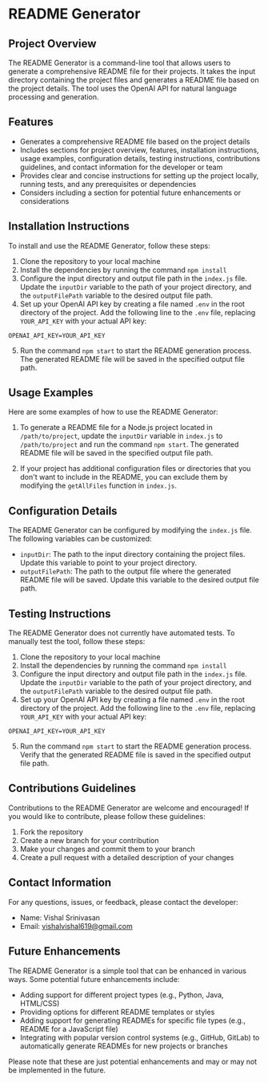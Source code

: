 # README Generator

## Project Overview

The README Generator is a command-line tool that allows users to generate a comprehensive README file for their projects. It takes the input directory containing the project files and generates a README file based on the project details. The tool uses the OpenAI API for natural language processing and generation.

## Features

- Generates a comprehensive README file based on the project details
- Includes sections for project overview, features, installation instructions, usage examples, configuration details, testing instructions, contributions guidelines, and contact information for the developer or team
- Provides clear and concise instructions for setting up the project locally, running tests, and any prerequisites or dependencies
- Considers including a section for potential future enhancements or considerations

## Installation Instructions

To install and use the README Generator, follow these steps:

1. Clone the repository to your local machine
2. Install the dependencies by running the command `npm install`
3. Configure the input directory and output file path in the `index.js` file. Update the `inputDir` variable to the path of your project directory, and the `outputFilePath` variable to the desired output file path.
4. Set up your OpenAI API key by creating a file named `.env` in the root directory of the project. Add the following line to the `.env` file, replacing `YOUR_API_KEY` with your actual API key:

```
OPENAI_API_KEY=YOUR_API_KEY
```

5. Run the command `npm start` to start the README generation process. The generated README file will be saved in the specified output file path.

## Usage Examples

Here are some examples of how to use the README Generator:

1. To generate a README file for a Node.js project located in `/path/to/project`, update the `inputDir` variable in `index.js` to `/path/to/project` and run the command `npm start`. The generated README file will be saved in the specified output file path.

2. If your project has additional configuration files or directories that you don't want to include in the README, you can exclude them by modifying the `getAllFiles` function in `index.js`.

## Configuration Details

The README Generator can be configured by modifying the `index.js` file. The following variables can be customized:

- `inputDir`: The path to the input directory containing the project files. Update this variable to point to your project directory.
- `outputFilePath`: The path to the output file where the generated README file will be saved. Update this variable to the desired output file path.

## Testing Instructions

The README Generator does not currently have automated tests. To manually test the tool, follow these steps:

1. Clone the repository to your local machine
2. Install the dependencies by running the command `npm install`
3. Configure the input directory and output file path in the `index.js` file. Update the `inputDir` variable to the path of your project directory, and the `outputFilePath` variable to the desired output file path.
4. Set up your OpenAI API key by creating a file named `.env` in the root directory of the project. Add the following line to the `.env` file, replacing `YOUR_API_KEY` with your actual API key:

```
OPENAI_API_KEY=YOUR_API_KEY
```

5. Run the command `npm start` to start the README generation process. Verify that the generated README file is saved in the specified output file path.

## Contributions Guidelines

Contributions to the README Generator are welcome and encouraged! If you would like to contribute, please follow these guidelines:

1. Fork the repository
2. Create a new branch for your contribution
3. Make your changes and commit them to your branch
4. Create a pull request with a detailed description of your changes

## Contact Information

For any questions, issues, or feedback, please contact the developer:

- Name: Vishal Srinivasan
- Email: vishalvishal619@gmail.com

## Future Enhancements

The README Generator is a simple tool that can be enhanced in various ways. Some potential future enhancements include:

- Adding support for different project types (e.g., Python, Java, HTML/CSS)
- Providing options for different README templates or styles
- Adding support for generating READMEs for specific file types (e.g., README for a JavaScript file)
- Integrating with popular version control systems (e.g., GitHub, GitLab) to automatically generate READMEs for new projects or branches

Please note that these are just potential enhancements and may or may not be implemented in the future.